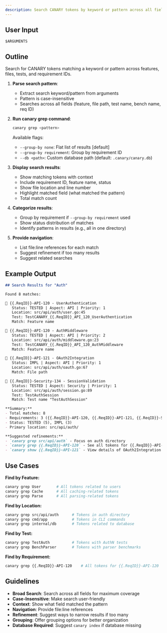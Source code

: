 ```yaml
---
description: Search CANARY tokens by keyword or pattern across all fields
---
```


<!-- CANARY: REQ=CBIN-CLI-001; FEATURE="GrepCmd"; ASPECT=Docs; STATUS=IMPL; OWNER=canary; UPDATED=2025-10-16 -->

## User Input

```text
$ARGUMENTS
```

## Outline

Search for CANARY tokens matching a keyword or pattern across features, files, tests, and requirement IDs.

1. **Parse search pattern**:
   - Extract search keyword/pattern from arguments
   - Pattern is case-insensitive
   - Searches across all fields (feature, file path, test name, bench name, req ID)

2. **Run canary grep command**:
   ```bash
   canary grep <pattern>
   ```

   Available flags:
   - `--group-by none`: Flat list of results [default]
   - `--group-by requirement`: Group by requirement ID
   - `--db <path>`: Custom database path (default: `.canary/canary.db`)

3. **Display search results**:
   - Show matching tokens with context
   - Include requirement ID, feature name, status
   - Show file location and line number
   - Highlight matched field (what matched the pattern)
   - Total match count

4. **Categorize results**:
   - Group by requirement if `--group-by requirement` used
   - Show status distribution of matches
   - Identify patterns in results (e.g., all in one directory)

5. **Provide navigation**:
   - List file:line references for each match
   - Suggest refinement if too many results
   - Suggest related searches

## Example Output

```markdown
## Search Results for "Auth"

Found 8 matches:

📌 {{.ReqID}}-API-120 - UserAuthentication
   Status: TESTED | Aspect: API | Priority: 1
   Location: src/api/auth/user.go:45
   Test: TestCANARY_{{.ReqID}}_API_120_UserAuthentication
   Match: Feature name

📌 {{.ReqID}}-API-120 - AuthMiddleware
   Status: TESTED | Aspect: API | Priority: 2
   Location: src/api/auth/middleware.go:23
   Test: TestCANARY_{{.ReqID}}_API_120_AuthMiddleware
   Match: Feature name

📌 {{.ReqID}}-API-121 - OAuth2Integration
   Status: IMPL | Aspect: API | Priority: 1
   Location: src/api/auth/oauth.go:67
   Match: File path

📌 {{.ReqID}}-Security-134 - SessionValidation
   Status: TESTED | Aspect: Security | Priority: 1
   Location: src/api/auth/session.go:89
   Test: TestAuthSession
   Match: Test name "TestAuthSession"

**Summary:**
- Total matches: 8
- Requirements: 3 ({{.ReqID}}-API-120, {{.ReqID}}-API-121, {{.ReqID}}-Security-134)
- Status: TESTED (5), IMPL (3)
- Primary location: src/api/auth/

**Suggested refinements:**
- `canary grep src/api/auth` - Focus on auth directory
- `canary grep {{.ReqID}}-API-120` - See all tokens for {{.ReqID}}-API-120
- `canary show {{.ReqID}}-API-121` - View details of OAuth2Integration
```

## Use Cases

**Find by Feature:**
```bash
canary grep User       # All tokens related to users
canary grep Cache      # All caching-related tokens
canary grep Parse      # All parsing-related tokens
```

**Find by Location:**
```bash
canary grep src/api/auth      # Tokens in auth directory
canary grep cmd/app           # Tokens in CLI commands
canary grep internal/db       # Tokens related to database
```

**Find by Test:**
```bash
canary grep TestAuth          # Tokens with AuthN tests
canary grep BenchParser       # Tokens with parser benchmarks
```

**Find by Requirement:**
```bash
canary grep {{.ReqID}}-API-120    # All tokens for {{.ReqID}}-API-120
```

## Guidelines

- **Broad Search**: Search across all fields for maximum coverage
- **Case-Insensitive**: Make search user-friendly
- **Context**: Show what field matched the pattern
- **Navigation**: Provide file:line references
- **Refinement**: Suggest ways to narrow results if too many
- **Grouping**: Offer grouping options for better organization
- **Database Required**: Suggest `canary index` if database missing
